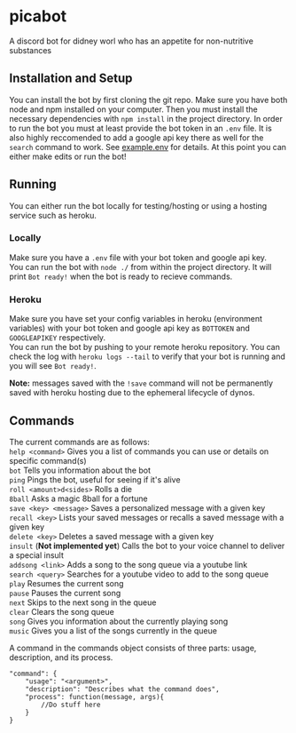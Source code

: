 # picabot
A discord bot for didney worl who has an appetite for non-nutritive substances

## Installation and Setup
You can install the bot by first cloning the git repo. Make sure you have both node and npm installed on your computer. Then you must install the necessary dependencies with `npm install` in the project directory. In order to run the bot you must at least provide the bot token in an `.env` file. It is also highly reccomended to add a google api key there as well for the `search` command to work. See [example.env](https://github.com/aaronshappell/picabot/blob/master/example.env) for details. At this point you can either make edits or run the bot!

## Running
You can either run the bot locally for testing/hosting or using a hosting service such as heroku.
### Locally
Make sure you have a `.env` file with your bot token and google api key.  
You can run the bot with `node ./` from within the project directory. It will print `Bot ready!` when the bot is ready to recieve commands.
### Heroku
Make sure you have set your config variables in heroku (environment variables) with your bot token and google api key as `BOTTOKEN` and `GOOGLEAPIKEY` respectively.  
You can run the bot by pushing to your remote heroku repository. You can check the log with `heroku logs --tail` to verify that your bot is running and you will see `Bot ready!`.

**Note:** messages saved with the `!save` command will not be permanently saved with heroku hosting due to the ephemeral lifecycle of dynos.

## Commands
The current commands are as follows:  
`help <command>` Gives you a list of commands you can use or details on specific command(s)  
`bot` Tells you information about the bot  
`ping` Pings the bot, useful for seeing if it's alive  
`roll <amount>d<sides>` Rolls a die  
`8ball` Asks a magic 8ball for a fortune  
`save <key> <message>` Saves a personalized message with a given key  
`recall <key>` Lists your saved messages or recalls a saved message with a given key  
`delete <key>` Deletes a saved message with a given key  
`insult` (**Not implemented yet**) Calls the bot to your voice channel to deliver a special insult  
`addsong <link>` Adds a song to the song queue via a youtube link  
`search <query>` Searches for a youtube video to add to the song queue  
`play` Resumes the current song  
`pause` Pauses the current song  
`next` Skips to the next song in the queue  
`clear` Clears the song queue  
`song` Gives you information about the currently playing song  
`music` Gives you a list of the songs currently in the queue

A command in the commands object consists of three parts: usage, description, and its process.
```
"command": {
    "usage": "<argument>",
    "description": "Describes what the command does",
    "process": function(message, args){
        //Do stuff here
    }
}
```